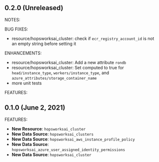 ## 0.2.0 (Unreleased)

NOTES:

BUG FIXES:
* resource/hopsworksai_cluster: check if `ecr_registry_account_id` is not an empty string before setting it

ENHANCEMENTS:
* resource/hopsworksai_cluster: Add a new attribute `rondb`
* resource/hopsworksai_cluster: Set computed to true for `head/instance_type`, `workers/instance_type`, and `azure_attributes/storage_container_name` 
* more unit tests

FEATURES:

## 0.1.0 (June 2, 2021)

FEATURES:
* **New Resource**: `hopsworksai_cluster`
* **New Data Source**: `hopsworksai_clusters`
* **New Data Source**: `hopsworksai_aws_instance_profile_policy`
* **New Data Source**: `hopsworksai_azure_user_assigned_identity_permissions`
* **New Data Source**: `hopsworksai_cluster`
